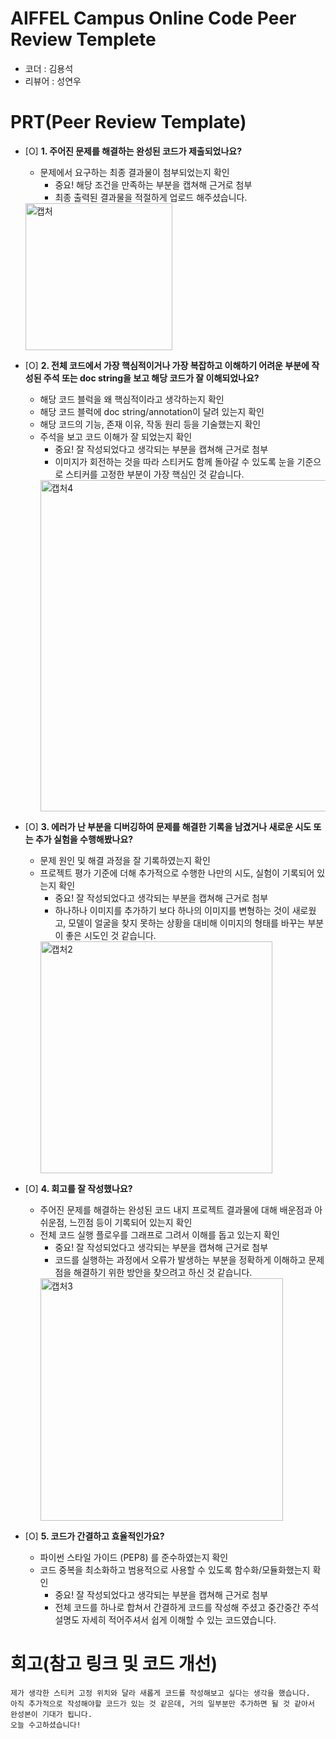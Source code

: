 # AIFFEL Campus Online Code Peer Review Templete
- 코더 : 김용석
- 리뷰어 : 성연우


# PRT(Peer Review Template)
- [O]  **1. 주어진 문제를 해결하는 완성된 코드가 제출되었나요?**
    - 문제에서 요구하는 최종 결과물이 첨부되었는지 확인
        - 중요! 해당 조건을 만족하는 부분을 캡쳐해 근거로 첨부
        - 최종 출력된 결과물을 적절하게 업로드 해주셨습니다.
     <img width="235" alt="캡처" src="https://github.com/user-attachments/assets/01b6788d-8244-474b-827f-953115b52db7">
   
    
- [O]  **2. 전체 코드에서 가장 핵심적이거나 가장 복잡하고 이해하기 어려운 부분에 작성된 
주석 또는 doc string을 보고 해당 코드가 잘 이해되었나요?**
    - 해당 코드 블럭을 왜 핵심적이라고 생각하는지 확인
    - 해당 코드 블럭에 doc string/annotation이 달려 있는지 확인
    - 해당 코드의 기능, 존재 이유, 작동 원리 등을 기술했는지 확인
    - 주석을 보고 코드 이해가 잘 되었는지 확인
        - 중요! 잘 작성되었다고 생각되는 부분을 캡쳐해 근거로 첨부
        - 이미지가 회전하는 것을 따라 스티커도 함께 돌아갈 수 있도록 눈을 기준으로 스티커를 고정한 부분이 가장 핵심인 것 같습니다.
        <img width="530" alt="캡처4" src="https://github.com/user-attachments/assets/90a503df-4f8a-4ca5-a1df-e3d5eb655ea2">

   
        
- [O]  **3. 에러가 난 부분을 디버깅하여 문제를 해결한 기록을 남겼거나
새로운 시도 또는 추가 실험을 수행해봤나요?**
    - 문제 원인 및 해결 과정을 잘 기록하였는지 확인
    - 프로젝트 평가 기준에 더해 추가적으로 수행한 나만의 시도, 
    실험이 기록되어 있는지 확인
        - 중요! 잘 작성되었다고 생각되는 부분을 캡쳐해 근거로 첨부
        - 하나하나 이미지를 추가하기 보다 하나의 이미지를 변형하는 것이 새로웠고, 모델이 얼굴을 찾지 못하는 상황을 대비해 이미지의 형태를 바꾸는 부분이 좋은 시도인 것 같습니다. 
        <img width="371" alt="캡처2" src="https://github.com/user-attachments/assets/70d67cb3-9905-4041-bf00-fde0cdee65da">

        
- [O]  **4. 회고를 잘 작성했나요?**
    - 주어진 문제를 해결하는 완성된 코드 내지 프로젝트 결과물에 대해
    배운점과 아쉬운점, 느낀점 등이 기록되어 있는지 확인
    - 전체 코드 실행 플로우를 그래프로 그려서 이해를 돕고 있는지 확인
        - 중요! 잘 작성되었다고 생각되는 부분을 캡쳐해 근거로 첨부
        - 코드를 실행하는 과정에서 오류가 발생하는 부분을 정확하게 이해하고 문제점을 해결하기 위한 방안을 찾으려고 하신 것 같습니다.
        <img width="388" alt="캡처3" src="https://github.com/user-attachments/assets/b0c2bf16-61cc-45cc-80c1-0d4d27ff4d8a">

        
- [O]  **5. 코드가 간결하고 효율적인가요?**
    - 파이썬 스타일 가이드 (PEP8) 를 준수하였는지 확인
    - 코드 중복을 최소화하고 범용적으로 사용할 수 있도록 함수화/모듈화했는지 확인
        - 중요! 잘 작성되었다고 생각되는 부분을 캡쳐해 근거로 첨부
        - 전체 코드를 하나로 합쳐서 간결하게 코드를 작성해 주셨고 중간중간 주석 설명도 자세히 적어주셔서 쉽게 이해할 수 있는 코드였습니다.
      


# 회고(참고 링크 및 코드 개선)
```
제가 생각한 스티커 고정 위치와 달라 새롭게 코드를 작성해보고 싶다는 생각을 했습니다.
아직 추가적으로 작성해야할 코드가 있는 것 같은데, 거의 일부분만 추가하면 될 것 같아서 완성본이 기대가 됩니다.
오늘 수고하셨습니다!
```
